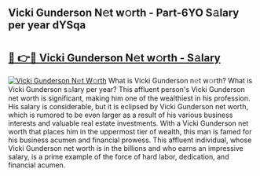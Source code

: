 ## Vicki Gunderson N𝚎t w𝚘rth - Part-6YO S𝚊lary per year dYSqa

# <h2><a href="http://gc0old.nevu.top/?p=Vicki+Gunderson">🔗 👉🔴 Vicki Gunderson N𝚎t w𝚘rth - S𝚊lary</a></h2>

[![Vicki Gunderson N𝚎t W𝚘rth](https://i.imgur.com/Oavwk0R.jpeg)](http://gc0old.nevu.top/?p=Vicki+Gunderson)
What is Vicki Gunderson n𝚎t w𝚘rth? What is Vicki Gunderson s𝚊lary per year?
This affluent person's Vicki Gunderson net worth is significant, making him one of the wealthiest in his profession. His salary is considerable, but it is eclipsed by Vicki Gunderson net worth, which is rumored to be even larger as a result of his various business interests and valuable real estate investments. With a Vicki Gunderson net worth that places him in the uppermost tier of wealth, this man is famed for his business acumen and financial prowess. This affluent individual, whose Vicki Gunderson net worth is in the billions and who earns an impressive salary, is a prime example of the force of hard labor, dedication, and financial acumen.
